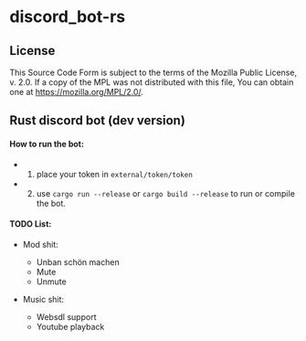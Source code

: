 # discord_bot-rs

## License
This Source Code Form is subject to the terms of the Mozilla Public
License, v. 2.0. If a copy of the MPL was not distributed with this
file, You can obtain one at https://mozilla.org/MPL/2.0/.


## Rust discord bot (dev version)

#### How to run the bot: 
* 1. place your token in `external/token/token` 
* 2. use `cargo run --release` or `cargo build --release` to run or compile the bot.
 

#### TODO List:
 * Mod shit:
    * Unban schön machen
    * Mute
    * Unmute

 * Music shit:
    * Websdl support
    * Youtube playback

